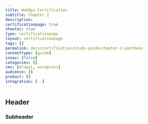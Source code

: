 ```yaml
---
title: WebOps Certification
subtitle: Chapter 2
description:
certificationpage: true
showtoc: true
type: certificationpage
layout: certificationpage
tags: []
permalink: docs/certification/study-guide/chapter-2-pantheon
contenttype: [guide]
innav: [false]
categories: []
cms: [drupal, wordpress]
audience: []
product: []
integration: [--]
---
```


## Header
### Subheader
